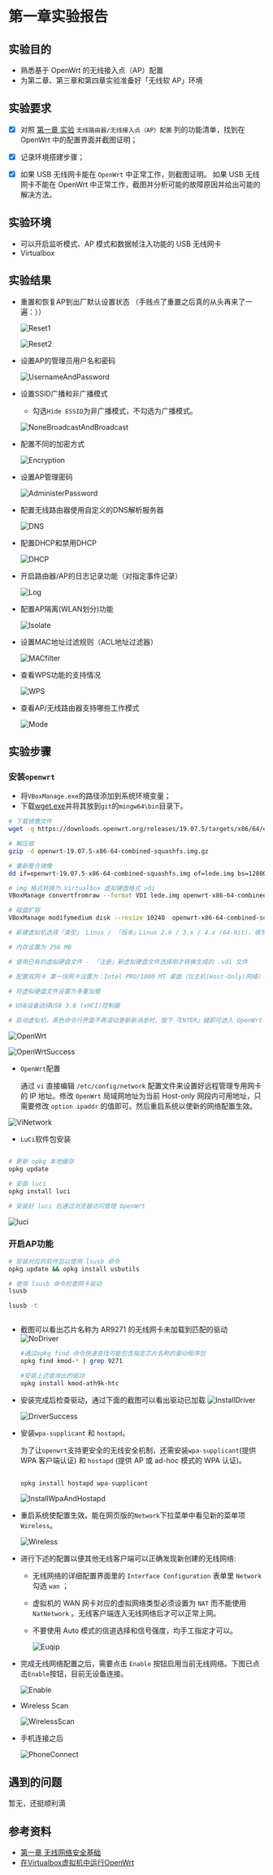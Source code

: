 # 第一章实验报告

## 实验目的

+ 熟悉基于 OpenWrt 的无线接入点（AP）配置
+ 为第二章、第三章和第四章实验准备好「无线软 AP」环境

## 实验要求

+ [x] 对照 [第一章 实验](https://c4pr1c3.github.io/cuc-mis/chap0x01/exp.html) `无线路由器/无线接入点（AP）配置` 列的功能清单，找到在 OpenWrt 中的配置界面并截图证明；
+ [x] 记录环境搭建步骤；
+ [x] 如果 USB 无线网卡能在 `OpenWrt` 中正常工作，则截图证明。
如果 USB 无线网卡不能在 OpenWrt 中正常工作，截图并分析可能的故障原因并给出可能的解决方法。


## 实验环境

+ 可以开启监听模式、AP 模式和数据帧注入功能的 USB 无线网卡
+ Virtualbox


## 实验结果


+ 重置和恢复AP到出厂默认设置状态
  （手贱点了重置之后真的从头再来了一遍：））

  ![Reset1](images/Reset1.PNG)

  ![Reset2](images/Reset2.PNG)

+ 设置AP的管理员用户名和密码

  ![UsernameAndPassword](images/UsernameAndPassword.PNG)

+ 设置SSID广播和非广播模式
  + 勾选`Hide ESSID`为非广播模式，不勾选为广播模式。

  ![NoneBroadcastAndBroadcast](images/NoneBroadcastAndBroadcast.PNG)

+ 配置不同的加密方式

  ![Encryption](images/Encryption.PNG)

+ 设置AP管理密码

  ![AdministerPassword](images/AdministerPassword.PNG)

+ 配置无线路由器使用自定义的DNS解析服务器

  ![DNS](images/DNS.PNG)

+ 配置DHCP和禁用DHCP

  ![DHCP](images/DHCP.PNG)

+ 开启路由器/AP的日志记录功能（对指定事件记录）

  ![Log](images/Log.PNG)

+ 配置AP隔离(WLAN划分)功能

  ![Isolate](images/Isolate.PNG)

+ 设置MAC地址过滤规则（ACL地址过滤器）

  ![MACfilter](images/MACfilter.PNG)

+ 查看WPS功能的支持情况

  ![WPS](images/WPS.PNG)

+ 查看AP/无线路由器支持哪些工作模式

  ![Mode](images/Mode.PNG)

## 实验步骤


### 安装`openwrt`
-  将`VBoxManage.exe`的路径添加到系统环境变量；
-  下载[wget.exe](https://eternallybored.org/misc/wget/)并将其放到`git`的`mingw64\bin`目录下。

```bash
# 下载镜像文件
wget -q https://downloads.openwrt.org/releases/19.07.5/targets/x86/64/openwrt-19.07.5-x86-64-combined-squashfs.img.gz

# 解压缩
gzip -d openwrt-19.07.5-x86-64-combined-squashfs.img.gz

# 重新整合镜像
dd if=openwrt-19.07.5-x86-64-combined-squashfs.img of=lede.img bs=128000 conv=sync

# img 格式转换为 Virtualbox 虚拟硬盘格式 vdi
VBoxManage convertfromraw --format VDI lede.img openwrt-x86-64-combined-squashfs.vdi

# 磁盘扩容
VBoxManage modifymedium disk --resize 10240  openwrt-x86-64-combined-squashfs.vdi

# 新建虚拟机选择「类型」 Linux / 「版本」Linux 2.6 / 3.x / 4.x (64-bit)，填写虚拟机名称

# 内存设置为 256 MB

# 使用已有的虚拟硬盘文件 - 「注册」新虚拟硬盘文件选择刚才转换生成的 .vdi 文件

# 配置双网卡 第一块网卡设置为：Intel PRO/1000 MT 桌面（仅主机(Host-Only)网络）第二块网卡设置为：Intel PRO/1000 MT 桌面（网络地址转换(NAT)）

# 将虚拟硬盘文件设置为多重加载

# USB设备选择USB 3.0 (xHCI)控制器

# 启动虚拟机，黑色命令行界面不再滚动更新新消息时，按下「ENTER」键即可进入 OpenWrt 的终端控制台。
```

![OpenWrt](images/OpenWrt.PNG)

![OpenWrtSuccess](images/OpenWrtSuccess.PNG)

-  `OpenWrt`配置

   通过 `vi` 直接编辑 `/etc/config/network` 配置文件来设置好远程管理专用网卡的 IP 地址。修改 `OpenWrt` 局域网地址为当前 Host-only 网段内可用地址，只需要修改 `option ipaddr` 的值即可。然后重启系统以使新的网络配置生效。

  ![ViNetwork](images/ViNetwork.PNG)

-  `LuCi`软件包安装
  
  ```bash

  # 更新 opkg 本地缓存
  opkg update
  
  # 安装 luci
  opkg install luci
  
  # 安装好 luci 后通过浏览器访问管理 OpenWrt 
  ```

  ![luci](images/luci.PNG)

### 开启AP功能

  ```bash
  # 安装对应的软件包以使用 lsusb 命令 
  opkg update && opkg install usbutils

  # 使用 lsusb 命令检查网卡驱动
  lsusb
  
  lsusb -t
  
  
 
  ```
- 截图可以看出芯片名称为 AR9271 的无线网卡未加载到匹配的驱动
  ![NoDriver](images/NoDriver.PNG)
  

  ```bash
  #通过opkg find 命令快速查找可能包含指定芯片名称的驱动程序包
  opkg find kmod-* | grep 9271
  
  #安装上述查询出的驱动
  opkg install kmod-ath9k-htc


  ```
- 安装完成后检查驱动，通过下面的截图可以看出驱动已加载
  ![InstallDriver](images/InstallDriver.PNG)

  ![DriverSuccess](images/DriverSuccess.PNG)
  
+ 安装`wpa-supplicant` 和 `hostapd`。
  
    为了让```openwrt```支持更安全的无线安全机制，还需安装```wpa-supplicant```(提供 WPA 客户端认证) 和 ```hostapd``` (提供 AP 或 ad-hoc 模式的 WPA 认证)。

  ```bash
 
  opkg install hostapd wpa-supplicant
  ```

  ![InstallWpaAndHostapd](images/InstallWpaAndHostapd.PNG)

+ 重启系统使配置生效。能在网页版的`Network`下拉菜单中看见新的菜单项`Wireless`。

  ![Wireless](images/Wireless.PNG)

+ 进行下述的配置以便其他无线客户端可以正确发现新创建的无线网络:

  + 无线网络的详细配置界面里的 `Interface Configuration` 表单里 `Network` 勾选 `wan` ；
  + 虚拟机的 WAN 网卡对应的虚拟网络类型必须设置为 `NAT` 而不能使用 `NatNetwork` 。无线客户端连入无线网络后才可以正常上网。
  + 不要使用 Auto 模式的信道选择和信号强度，均手工指定才可以。

    ![Euqip](images/Euqip.PNG)

+ 完成无线网络配置之后，需要点击 `Enable` 按钮启用当前无线网络。下图已点击`Enable`按钮，目前无设备连接。

  ![Enable](images/Enable.PNG)

+ Wireless Scan
  
  ![WirelessScan](images/WirelessScan.PNG)

+ 手机连接之后

  ![PhoneConnect](images/PhoneConnect.PNG)


## 遇到的问题

暂无，还挺顺利滴

## 参考资料

+ [第一章 无线网络安全基础](https://c4pr1c3.github.io/cuc-mis/chap0x01/exp.html)
+ [在Virtualbox虚拟机中运行OpenWrt](https://openwrt.org/zh/docs/guide-user/virtualization/virtualbox-vm)
